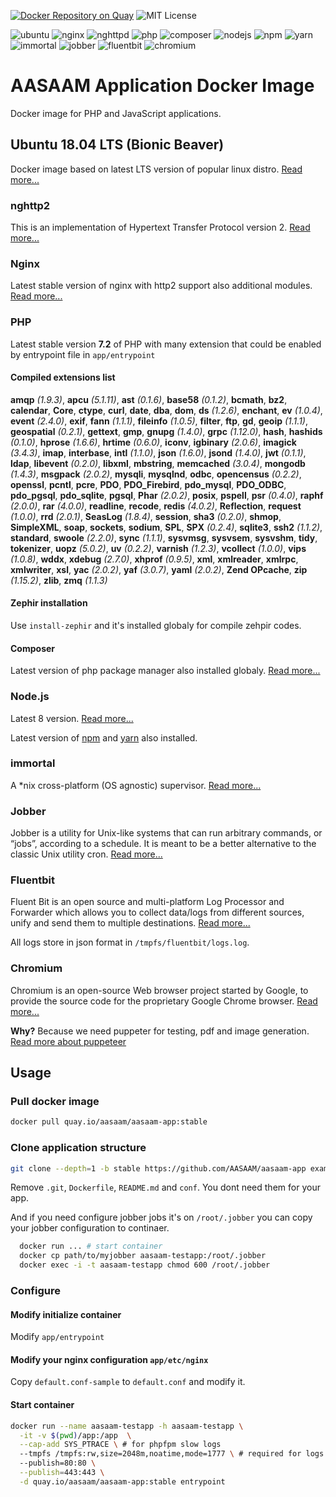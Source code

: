 [![Docker Repository on Quay](https://quay.io/repository/aasaam/aasaam-app/status "Docker Repository on Quay")](https://quay.io/repository/aasaam/aasaam-app)
![MIT License](https://img.shields.io/badge/license-MIT-ff9900.svg "MIT License")

![ubuntu](https://img.shields.io/badge/ubuntu-18.04-blue.svg "ubuntu")
![nginx](https://img.shields.io/badge/nginx-1.14.0-blue.svg "nginx")
![nghttpd](https://img.shields.io/badge/nghttpd-1.30.0-blue.svg "nghttpd")
![php](https://img.shields.io/badge/php-7.2.5-blue.svg "php")
![composer](https://img.shields.io/badge/composer-1.6.5-blue.svg "composer")
![nodejs](https://img.shields.io/badge/nodejs-8.11.2-blue.svg "nodejs")
![npm](https://img.shields.io/badge/npm-5.10.0-blue.svg "npm")
![yarn](https://img.shields.io/badge/yarn-1.7.0-blue.svg "yarn")
![immortal](https://img.shields.io/badge/immortal-0.19.0-blue.svg "immortal")
![jobber](https://img.shields.io/badge/jobber-1.3.2-blue.svg "jobber")
![fluentbit](https://img.shields.io/badge/fluentbit-0.13.2-blue.svg "fluentbit")
![chromium](https://img.shields.io/badge/chromium-66.0-blue.svg "chromium")

# AASAAM Application Docker Image

Docker image for PHP and JavaScript applications.

## Ubuntu 18.04 LTS (Bionic Beaver)

  Docker image based on latest LTS version of popular linux distro.
  [Read more...](https://wiki.ubuntu.com/BionicBeaver/ReleaseNotes)

### nghttp2

  This is an implementation of Hypertext Transfer Protocol version 2.
  [Read more...](https://nghttp2.org/)

### Nginx

  Latest stable version of nginx with http2 support also additional modules.
  [Read more...](https://nginx.org/)

### PHP

  Latest stable version **7.2** of PHP with many extension that could be enabled by entrypoint file in `app/entrypoint`

#### Compiled extensions list

**amqp** *(1.9.3)*,
**apcu** *(5.1.11)*,
**ast** *(0.1.6)*,
**base58** *(0.1.2)*,
**bcmath**,
**bz2**,
**calendar**,
**Core**,
**ctype**,
**curl**,
**date**,
**dba**,
**dom**,
**ds** *(1.2.6)*,
**enchant**,
**ev** *(1.0.4)*,
**event** *(2.4.0)*,
**exif**,
**fann** *(1.1.1)*,
**fileinfo** *(1.0.5)*,
**filter**,
**ftp**,
**gd**,
**geoip** *(1.1.1)*,
**geospatial** *(0.2.1)*,
**gettext**,
**gmp**,
**gnupg** *(1.4.0)*,
**grpc** *(1.12.0)*,
**hash**,
**hashids** *(0.1.0)*,
**hprose** *(1.6.6)*,
**hrtime** *(0.6.0)*,
**iconv**,
**igbinary** *(2.0.6)*,
**imagick** *(3.4.3)*,
**imap**,
**interbase**,
**intl** *(1.1.0)*,
**json** *(1.6.0)*,
**jsond** *(1.4.0)*,
**jwt** *(0.1.1)*,
**ldap**,
**libevent** *(0.2.0)*,
**libxml**,
**mbstring**,
**memcached** *(3.0.4)*,
**mongodb** *(1.4.3)*,
**msgpack** *(2.0.2)*,
**mysqli**,
**mysqlnd**,
**odbc**,
**opencensus** *(0.2.2)*,
**openssl**,
**pcntl**,
**pcre**,
**PDO**,
**PDO_Firebird**,
**pdo_mysql**,
**PDO_ODBC**,
**pdo_pgsql**,
**pdo_sqlite**,
**pgsql**,
**Phar** *(2.0.2)*,
**posix**,
**pspell**,
**psr** *(0.4.0)*,
**raphf** *(2.0.0)*,
**rar** *(4.0.0)*,
**readline**,
**recode**,
**redis** *(4.0.2)*,
**Reflection**,
**request** *(1.0.0)*,
**rrd** *(2.0.1)*,
**SeasLog** *(1.8.4)*,
**session**,
**sha3** *(0.2.0)*,
**shmop**,
**SimpleXML**,
**soap**,
**sockets**,
**sodium**,
**SPL**,
**SPX** *(0.2.4)*,
**sqlite3**,
**ssh2** *(1.1.2)*,
**standard**,
**swoole** *(2.2.0)*,
**sync** *(1.1.1)*,
**sysvmsg**,
**sysvsem**,
**sysvshm**,
**tidy**,
**tokenizer**,
**uopz** *(5.0.2)*,
**uv** *(0.2.2)*,
**varnish** *(1.2.3)*,
**vcollect** *(1.0.0)*,
**vips** *(1.0.8)*,
**wddx**,
**xdebug** *(2.7.0)*,
**xhprof** *(0.9.5)*,
**xml**,
**xmlreader**,
**xmlrpc**,
**xmlwriter**,
**xsl**,
**yac** *(2.0.2)*,
**yaf** *(3.0.7)*,
**yaml** *(2.0.2)*,
**Zend OPcache**,
**zip** *(1.15.2)*,
**zlib**,
**zmq** *(1.1.3)*

#### Zephir installation

  Use `install-zephir` and it's installed globaly for compile zehpir codes.

#### Composer

  Latest version of php package manager also installed globaly. [Read more...](https://getcomposer.org/)

### Node.js

  Latest 8 version. [Read more...](https://nodejs.org/en/)

  Latest version of [npm](http://npmjs.org/) and [yarn](https://yarnpkg.com/) also installed.

### immortal

  A *nix cross-platform (OS agnostic) supervisor.
  [Read more...](https://immortal.run/)

### Jobber

  Jobber is a utility for Unix-like systems that can run arbitrary commands, or “jobs”, according to a schedule. It is meant to be a better alternative to the classic Unix utility cron.
  [Read more...](https://dshearer.github.io/jobber/)

### Fluentbit

  Fluent Bit is an open source and multi-platform Log Processor and Forwarder which allows you to collect data/logs from different sources, unify and send them to multiple destinations.
  [Read more...](https://fluentbit.io/)

  All logs store in json format in `/tmpfs/fluentbit/logs.log`.

### Chromium

  Chromium is an open-source Web browser project started by Google, to provide the source code for the proprietary Google Chrome browser.
  [Read more...](https://chromium.org/)

  **Why?** Because we need puppeter for testing, pdf and image generation.
  [Read more about puppeteer](https://github.com/GoogleChrome/puppeteer)

## Usage

### Pull docker image

```bash
docker pull quay.io/aasaam/aasaam-app:stable
```

### Clone application structure

```bash
git clone --depth=1 -b stable https://github.com/AASAAM/aasaam-app example-app
```

  Remove `.git`, `Dockerfile`, `README.md` and `conf`. You dont need them for your app.

  And if you need configure jobber jobs it's on `/root/.jobber` you can copy your jobber configuration to continaer.

```bash
  docker run ... # start container
  docker cp path/to/myjobber aasaam-testapp:/root/.jobber
  docker exec -i -t aasaam-testapp chmod 600 /root/.jobber
```

### Configure

#### Modify initialize container

  Modify `app/entrypoint`

#### Modify your nginx configuration `app/etc/nginx`

  Copy `default.conf-sample` to `default.conf` and modify it.

#### Start container

```bash
docker run --name aasaam-testapp -h aasaam-testapp \
  -it -v $(pwd)/app:/app  \
  --cap-add SYS_PTRACE \ # for phpfpm slow logs
  --tmpfs /tmpfs:rw,size=2048m,noatime,mode=1777 \ # required for logs
  --publish=80:80 \
  --publish=443:443 \
  -d quay.io/aasaam/aasaam-app:stable entrypoint
```
